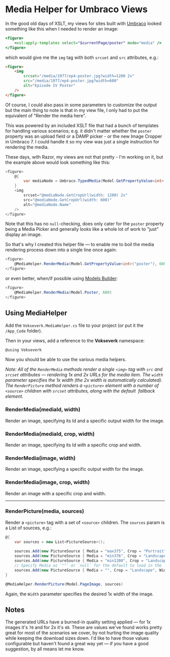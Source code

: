 # Media Helper for Umbraco Views

In the good old days of XSLT, my views for sites built with [Umbraco][UMB] looked something like this when I needed to render an image:

```xslt
<figure>
	<xsl:apply-templates select="$currentPage/poster" mode="media" />
</figure>
```

which would give me the `img` tag with both `srcset` and `src` attributes, e.g.:

```html
<figure>
	<img
		srcset="/media/1977/ep4-poster.jpg?width=1200 2x"
		src="/media/1977/ep4-poster.jpg?width=600"
		alt="Episode IV Poster"
	/>
</figure>
```

Of course, I could also pass in some parameters to customize the output but the main thing to note is that in my view file, I only had to put the equivalent of "Render the media here".

This was powered by an included XSLT file that had a bunch of templates for handling various scenarios; e.g. it didn't matter whether the `poster` property was an upload field or a DAMP picker - or the new Image Cropper in Umbraco 7. I could handle it so my view was just a single instruction for rendering the media.

These days, with Razor, my views are not that pretty - I'm working on it, but the example above would look something like this:

```csharp
<figure>
	@{
		var mediaNode = Umbraco.TypedMedia(Model.GetPropertyValue<int>("poster"));
	}
	<img
		srcset="@mediaNode.GetCropUrl(width: 1200) 2x"
		src="@mediaNode.GetCropUrl(width: 600)"
		alt="@mediaNode.Name"
	/>
</figure>
```

Note that this has no `null`-checking, does only cater for the `poster` property being a Media Picker and generally looks like a whole lot of work to "just" display an image.

So that's why I created this helper file — to enable me to boil the media rendering process down into a single line once again: 

```csharp
<figure>
	@MediaHelper.RenderMedia(Model.GetPropertyValue<int>("poster"), 600)
</figure>
```

or even better, when/if possible using [Models Builder][MB]:

```csharp
<figure>
	@MediaHelper.RenderMedia(Model.Poster, 600)
</figure>
```

## Using MediaHelper

Add the `Vokseverk.MediaHelper.cs` file to your project (or put it the `/App_Code` folder).

Then in your views, add a reference to the **Vokseverk** namespace:

```csharp
@using Vokseverk
```

Now you should be able to use the various media helpers.

*Note: All of the `RenderMedia` methods render a single `<img>` tag with `src` and `srcset` attributes — rendering 1x and 2x URLs for the media item. The `width` parameter specifies the 1x width (the 2x width is automatically calculated). The `RenderPicture` method renders a `<picture>` element with a number of `<source>` children with `srcset` attributes, along with the default <img> fallback element.*

### RenderMedia(mediaId, width)

Render an image, specifying its Id and a specific output width for the image.

### RenderMedia(mediaId, crop, width)

Render an image, specifying its Id with a specific crop and width.

### RenderMedia(image, width)

Render an image, specifying a specific output width for the image.

### RenderMedia(image, crop, width)

Render an image with a specific crop and width.

- - - 

### RenderPicture(media, sources)

Render a `<picture>` tag with a set of `<source>` children. The `sources` param is a List of sources, e.g.:

```csharp
@{
	var sources = new List<PictureSource>();
	
	sources.Add(new PictureSource { Media = "max375", Crop = "Portrait", Width = "400" });
	sources.Add(new PictureSource { Media = "min376", Crop = "Landscape", Width = "800" });
	sources.Add(new PictureSource { Media = "min1200", Crop = "Landscape", Width = "1600" });
	// Specify Media as `""` or `null` for the default to load in the `<img>` tag
	sources.Add(new PictureSource { Media = "", Crop = "Landscape", Width = "600" });
}

@MediaHelper.RenderPicture(Model.PageImage, sources)
```

Again, the `Width` parameter specifies the desired 1x width of the image.

## Notes

The generated URLs have a burned-in quality setting applied — for 1x images it's `70` and for 2x it's `40`. These are values we've found works pretty great for most of the scenarios we cover, by not hurting the image quality while keeping the download sizes down. I'd like to have those values configurable but haven't found a great way yet — if you have a good suggestion, by all means let me know.


[UMB]: https://umbraco.com/
[MB]: https://our.umbraco.com/documentation/Reference/Templating/Modelsbuilder/
